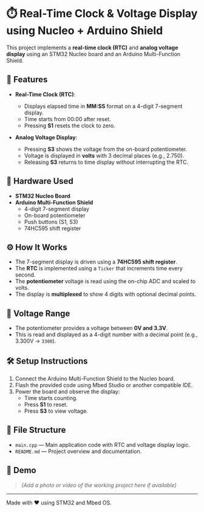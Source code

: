 # ⏱️ Real-Time Clock & Voltage Display using Nucleo + Arduino Shield

This project implements a **real-time clock (RTC)** and **analog voltage display** using an STM32 Nucleo board and an Arduino Multi-Function Shield.

## 🔧 Features

- **Real-Time Clock (RTC)**:
  - Displays elapsed time in **MM:SS** format on a 4-digit 7-segment display.
  - Time starts from 00:00 after reset.
  - Pressing **S1** resets the clock to zero.

- **Analog Voltage Display**:
  - Pressing **S3** shows the voltage from the on-board potentiometer.
  - Voltage is displayed in **volts** with 3 decimal places (e.g., 2.750).
  - Releasing **S3** returns to time display without interrupting the RTC.

## 🧪 Hardware Used

- **STM32 Nucleo Board**
- **Arduino Multi-Function Shield**
  - 4-digit 7-segment display
  - On-board potentiometer
  - Push buttons (S1, S3)
  - 74HC595 shift register

## ⚙️ How It Works

- The 7-segment display is driven using a **74HC595 shift register**.
- The **RTC** is implemented using a `Ticker` that increments time every second.
- The **potentiometer** voltage is read using the on-chip ADC and scaled to volts.
- The display is **multiplexed** to show 4 digits with optional decimal points.

## 📏 Voltage Range

- The potentiometer provides a voltage between **0V and 3.3V**.
- This is read and displayed as a 4-digit number with a decimal point (e.g., 3.300V → `3300`).

## 🛠️ Setup Instructions

1. Connect the Arduino Multi-Function Shield to the Nucleo board.
2. Flash the provided code using Mbed Studio or another compatible IDE.
3. Power the board and observe the display:
   - Time starts counting.
   - Press **S1** to reset.
   - Press **S3** to view voltage.

## 📁 File Structure

- `main.cpp` — Main application code with RTC and voltage display logic.
- `README.md` — Project overview and documentation.

## 📸 Demo

> *(Add a photo or video of the working project here if available)*

---

Made with ❤️ using STM32 and Mbed OS.
